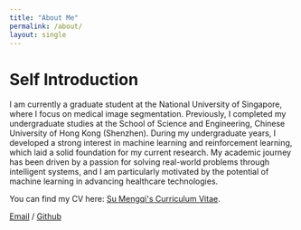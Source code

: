 ```yaml
---
title: "About Me"
permalink: /about/
layout: single
---
```


Self Introduction
======
I am currently a graduate student at the National University of Singapore, where I focus on medical image segmentation. Previously, I completed my undergraduate studies at the School of Science and Engineering, Chinese University of Hong Kong (Shenzhen). During my undergraduate years, I developed a strong interest in machine learning and reinforcement learning, which laid a solid foundation for my current research. My academic journey has been driven by a passion for solving real-world problems through intelligent systems, and I am particularly motivated by the potential of machine learning in advancing healthcare technologies.

You can find my CV here: [Su Mengqi's Curriculum Vitae](../assets/Curriculum_itae.pdf).

[Email](120090302@link.cuhk.edu.cn) / [Github](https://github.com/Su-823)

                        

